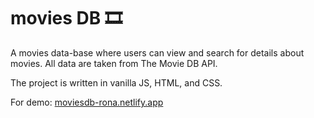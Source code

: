 # movies DB :film_strip:
A movies data-base where users can view and search for details about movies. All data are taken from The Movie DB API.

The project is written in vanilla JS, HTML, and CSS.

For demo: [moviesdb-rona.netlify.app](https://moviesdb-rona.netlify.app/)
